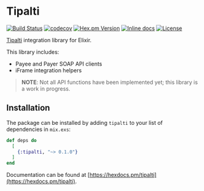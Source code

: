 # Tipalti
[![Build Status](https://travis-ci.org/peek-travel/tipalti-elixir.svg?branch=master)](https://travis-ci.org/peek-travel/tipalti-elixir) [![codecov](https://codecov.io/gh/peek-travel/tipalti-elixir/branch/master/graph/badge.svg)](https://codecov.io/gh/peek-travel/tipalti-elixir) [![Hex.pm Version](https://img.shields.io/hexpm/v/tipalti-elixir.svg?style=flat)](https://hex.pm/packages/tipalti-elixir) [![Inline docs](http://inch-ci.org/github/peek-travel/tipalti-elixir.svg)](http://inch-ci.org/github/peek-travel/tipalti-elixir) [![License](https://img.shields.io/hexpm/l/tipalti-elixir.svg)](LICENSE.md)

[Tipalti](https://tipalti.com/) integration library for Elixir.

This library includes:
*   Payee and Payer SOAP API clients
*   iFrame integration helpers

> **NOTE**: Not all API functions have been implemented yet; this library is a work in progress.

## Installation

The package can be installed by adding `tipalti` to your list of dependencies in `mix.exs`:

```elixir
def deps do
  [
    {:tipalti, "~> 0.1.0"}
  ]
end
```

Documentation can be found at [https://hexdocs.pm/tipalti](https://hexdocs.pm/tipalti).
